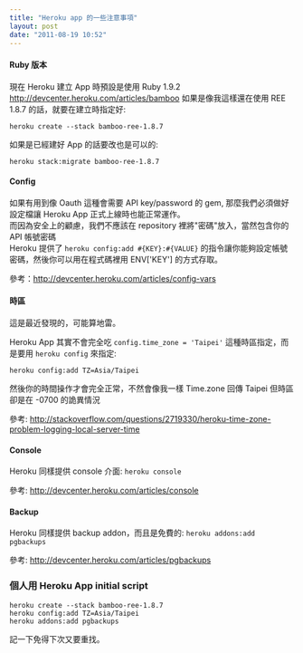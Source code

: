 ```yaml
---
title: "Heroku app 的一些注意事項"
layout: post
date: "2011-08-19 10:52"
---
```


#### Ruby 版本

現在 Heroku 建立 App 時預設是使用 Ruby 1.9.2 <http://devcenter.heroku.com/articles/bamboo>
如果是像我這樣還在使用 REE 1.8.7 的話，就要在建立時指定好:

    heroku create --stack bamboo-ree-1.8.7

如果是已經建好 App 的話要改也是可以的:

    heroku stack:migrate bamboo-ree-1.8.7

#### Config

如果有用到像 Oauth 這種會需要 API key/password 的 gem, 那麼我們必須做好設定檔讓 Heroku App 正式上線時也能正常運作。  
而因為安全上的顧慮，我們不應該在 repository 裡將"密碼"放入，當然包含你的 API 帳號密碼  
Heroku 提供了 `heroku config:add #{KEY}:#{VALUE}` 的指令讓你能夠設定帳號密碼，然後你可以用在程式碼裡用 ENV['KEY'] 的方式存取。

參考：<http://devcenter.heroku.com/articles/config-vars>

#### 時區

這是最近發現的，可能算地雷。

Heroku App 其實不會完全吃 `config.time_zone = 'Taipei'` 這種時區指定，而是要用 `heroku config` 來指定:

    heroku config:add TZ=Asia/Taipei

然後你的時間操作才會完全正常，不然會像我一樣 Time.zone 回傳 Taipei 但時區卻是在 -0700 的詭異情況

參考: <http://stackoverflow.com/questions/2719330/heroku-time-zone-problem-logging-local-server-time>

#### Console

Heroku 同樣提供 console 介面: `heroku console`

參考: <http://devcenter.heroku.com/articles/console>

#### Backup

Heroku 同樣提供 backup addon，而且是免費的: `heroku addons:add pgbackups`

參考: <http://devcenter.heroku.com/articles/pgbackups>

### 個人用 Heroku App initial script

    heroku create --stack bamboo-ree-1.8.7
    heroku config:add TZ=Asia/Taipei
    heroku addons:add pgbackups

記一下免得下次又要重找。